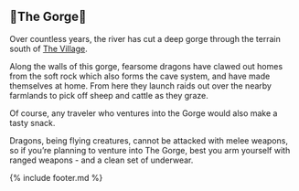 ## 🐲The Gorge🐲
Over countless years, the river has cut a deep gorge through the terrain south of [The Village](../village_square/index.md).

Along the walls of this gorge, fearsome dragons have clawed out homes from the soft rock which also forms the cave
  system, and have made themselves at home. From here they launch raids out over the nearby farmlands to pick off
  sheep and cattle as they graze.

Of course, any traveler who ventures into the Gorge would also make a tasty snack.

Dragons, being flying creatures, cannot be attacked with melee weapons, so if you’re planning to venture into The
  Gorge, best you arm yourself with ranged weapons - and a clean set of underwear.

{% include footer.md %}